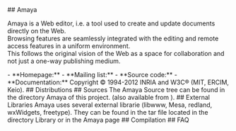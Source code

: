 <a name="overview"/>
## Amaya

Amaya is a Web editor, i.e. a tool used to create and update documents directly on the Web.<br/>
Browsing features are seamlessly integrated with the editing and remote access features in a uniform environment.<br/>
This follows the original vision of the Web as a space for collaboration and not just a one-way publishing medium.

<a name="resources"/>
- **Homepage:** <http://www.w3.org/Amaya>
- **Mailing list:** <http://www.w3.org/Amaya/User/Mailing.html>
- **Source code:** <https://github.com/w3c/Amaya>
- **Documentation:** <http://www.w3.org/Amaya/User/>

<a name="copyright"/>
Copyright  ©  1994-2012 INRIA and W3C® (MIT, ERCIM, Keio).

<a name="distribution"/>
## Distributions
<http://www.w3.org/Amaya/User/BinDist.html>

<a name="source"/>
## Sources
The Amaya Source tree can be found in the directory Amaya of this project. 
(also available from <http://www.w3.org/Amaya/User/SourceDist.html>).
 
 
<a name="libraries"/>
## External Libraries
Amaya uses several external librarie (libwww, Mesa, redland, wxWidgets, freetype). 
They can be found in the tar file located in the directory Library or in the Amaya page 
<http://www.w3.org/Amaya/User/SourceDist.html>

 
<a name="compilation"/>
## Compilation
<http://www.w3.org/Amaya/User/Overview.html>
  
<a name="faq"/>
## FAQ
<http://www.w3.org/Amaya/User/FAQ.html>

